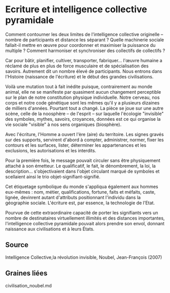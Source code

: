 # Ecriture et intelligence collective pyramidale

Comment contourner les deux limites de l'intelligence collective originelle – nombre de participants et distance les séparant ? Quelle machinerie sociale fallait-il mettre en œuvre pour coordonner et maximiser la puissance du multiple ? Comment harmoniser et synchroniser des collectifs de collectifs ? 

Car pour bâtir, planifier, cultiver, transporter, fabriquer... l'œuvre humaine a réclamé de plus en plus de force musculaire et de spécialisation des savoirs. Autrement dit un nombre élevé de participants. Nous entrons dans l'Histoire (naissance de l'écriture) et le début des grandes civilisations.

Voilà une mutation tout à fait inédite puisque, contrairement au monde animal, elle ne se manifeste par quasiment aucun changement perceptible sur le plan de notre constitution physique individuelle. Notre cerveau, nos corps et notre code génétique sont les mêmes qu'il y a plusieurs dizaines de milliers d'années. Pourtant tout a changé. La pièce se joue sur une autre scène, celle de la noosphère – de l'esprit – sur laquelle l'écologie "invisible" des symboles, mythes, savoirs, croyances, données est ce qui organise la vie sociale "visible" à nos sens organiques (biosphère).

Avec l'écriture, l'Homme a ouvert l'ère (aire) du territoire. Les signes gravés
sur des supports, servirent d'abord à compter, administrer, normer, fixer les
contours et les surfaces, lister, déterminer les appartenances et les
exclusions, les autorisations et les interdits.

Pour la première fois, le message pouvait circuler sans être physiquement
attaché à son émetteur. Le qualificatif, le fait, le dénombrement, la loi, la
description... s'objectivaient dans l'objet circulant marqué de symboles et
scellaient ainsi le trio objet-signifiant-signifié.

Cet étiquetage symbolique du monde s'appliqua également aux hommes eux-mêmes : nom,
métier, qualifications, fortune, faits et méfaits, caste, lignée, devinrent autant
d'attributs positionnant l'individu dans la géographie sociale. L'écriture est, par
essence, la technologie de l'Etat.

Pourvue de cette extraordinaire capacité de porter les signifiants vers un nombre de destinataires virtuellement illimités et des distances importantes, l'intelligence collective pyramidale pouvait alors prendre son envol, donnant naissance aux civilisations et à leurs États.

## Source
Intelligence Collective,la révolution invisible, Noubel, Jean-François (2007) 

## Graines liées

civilisation_noubel.md
